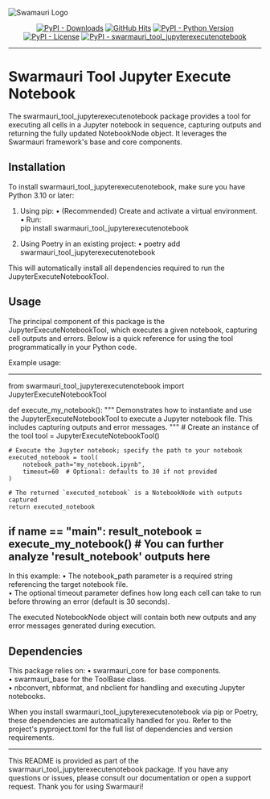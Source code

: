 
![Swamauri Logo](https://res.cloudinary.com/dbjmpekvl/image/upload/v1730099724/Swarmauri-logo-lockup-2048x757_hww01w.png)

<p align="center">
    <a href="https://pypi.org/project/swarmauri_tool_jupyterexecutenotebook/">
        <img src="https://img.shields.io/pypi/dm/swarmauri_tool_jupyterexecutenotebook" alt="PyPI - Downloads"/></a>
    <a href="https://github.com/swarmauri/swarmauri-sdk/blob/master/pkgs/community/swarmauri_tool_jupyterexecutenotebook/README.md">
        <img src="https://hits.seeyoufarm.com/api/count/incr/badge.svg?url=https://github.com/swarmauri/swarmauri-sdk/pkgs/community/swarmauri_tool_jupyterexecutenotebook/README.md&count_bg=%2379C83D&title_bg=%23555555&icon=&icon_color=%23E7E7E7&title=hits&edge_flat=false" alt="GitHub Hits"/></a>
    <a href="https://pypi.org/project/swarmauri_tool_jupyterexecutenotebook/">
        <img src="https://img.shields.io/pypi/pyversions/swarmauri_tool_jupyterexecutenotebook" alt="PyPI - Python Version"/></a>
    <a href="https://pypi.org/project/swarmauri_tool_jupyterexecutenotebook/">
        <img src="https://img.shields.io/pypi/l/swarmauri_tool_jupyterexecutenotebook" alt="PyPI - License"/></a>
    <a href="https://pypi.org/project/swarmauri_tool_jupyterexecutenotebook/">
        <img src="https://img.shields.io/pypi/v/swarmauri_tool_jupyterexecutenotebook?label=swarmauri_tool_jupyterexecutenotebook&color=green" alt="PyPI - swarmauri_tool_jupyterexecutenotebook"/></a>
</p>

---

# Swarmauri Tool Jupyter Execute Notebook

The swarmauri_tool_jupyterexecutenotebook package provides a tool for executing all cells in a Jupyter notebook in sequence, capturing outputs and returning the fully updated NotebookNode object. It leverages the Swarmauri framework's base and core components.

## Installation

To install swarmauri_tool_jupyterexecutenotebook, make sure you have Python 3.10 or later:

1. Using pip:
   • (Recommended) Create and activate a virtual environment.  
   • Run:  
     pip install swarmauri_tool_jupyterexecutenotebook

2. Using Poetry in an existing project:
   • poetry add swarmauri_tool_jupyterexecutenotebook

This will automatically install all dependencies required to run the JupyterExecuteNotebookTool.

## Usage

The principal component of this package is the JupyterExecuteNotebookTool, which executes a given notebook, capturing cell outputs and errors. Below is a quick reference for using the tool programmatically in your Python code.

Example usage:

---------------------------------------------------------------------------------
from swarmauri_tool_jupyterexecutenotebook import JupyterExecuteNotebookTool

def execute_my_notebook():
    """
    Demonstrates how to instantiate and use the JupyterExecuteNotebookTool to
    execute a Jupyter notebook file. This includes capturing outputs and
    error messages.
    """
    # Create an instance of the tool
    tool = JupyterExecuteNotebookTool()

    # Execute the Jupyter notebook; specify the path to your notebook
    executed_notebook = tool(
        notebook_path="my_notebook.ipynb",
        timeout=60  # Optional: defaults to 30 if not provided
    )

    # The returned `executed_notebook` is a NotebookNode with outputs captured
    return executed_notebook

if __name__ == "__main__":
    result_notebook = execute_my_notebook()
    # You can further analyze 'result_notebook' outputs here
---------------------------------------------------------------------------------

In this example:
• The notebook_path parameter is a required string referencing the target notebook file.  
• The optional timeout parameter defines how long each cell can take to run before throwing an error (default is 30 seconds).  

The executed NotebookNode object will contain both new outputs and any error messages generated during execution.

## Dependencies

This package relies on:
• swarmauri_core for base components.  
• swarmauri_base for the ToolBase class.  
• nbconvert, nbformat, and nbclient for handling and executing Jupyter notebooks.  

When you install swarmauri_tool_jupyterexecutenotebook via pip or Poetry, these dependencies are automatically handled for you. Refer to the project's pyproject.toml for the full list of dependencies and version requirements.

---

This README is provided as part of the swarmauri_tool_jupyterexecutenotebook package. If you have any questions or issues, please consult our documentation or open a support request. Thank you for using Swarmauri!
